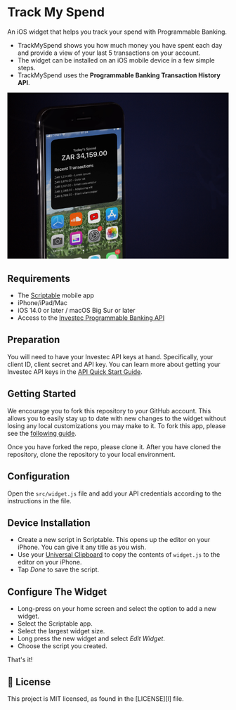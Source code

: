 # Track My Spend
An iOS widget that helps you track your spend with Programmable Banking. 

- TrackMySpend shows you how much money you have spent each day and provide a view of your last 5 transactions on your account.
- The widget can be installed on an iOS mobile device in a few simple steps.
- TrackMySpend uses the **Programmable Banking Transaction History API**.

![Widget Preview](./img/device-preview.png)

## Requirements
- The [Scriptable](https://scriptable.app/) mobile app
- iPhone/iPad/Mac
- iOS 14.0 or later / macOS Big Sur or later
- Access to the [Investec Programmable Banking API](https://developer.investec.com/za/api-products)

## Preparation
You will need to have your Investec API keys at hand.
Specifically, your client ID, client secret and API key. You can learn more about getting your Investec API keys in the [API Quick Start Guide](https://offerzen.gitbook.io/programmable-banking-community-wiki/developer-tools/quick-start-guide#how-to-get-your-api-keys).

## Getting Started
We encourage you to fork this repository to your GitHub account. This allows you to easily stay up to date with new changes to the widget without losing any local customizations you may make to it. To fork this app, please see the [following guide](https://docs.github.com/en/get-started/quickstart/fork-a-repo).

Once you have forked the repo, please clone it.
After you have cloned the repository, clone the repository to your local environment.

## Configuration
Open the `src/widget.js` file and add your API credentials according to the instructions in the file.

## Device Installation

- Create a new script in Scriptable. This opens up the editor on your iPhone. You can give it any title as you wish.
- Use your [Universal Clipboard](https://support.apple.com/en-us/HT209460) to copy the contents of `widget.js` to the editor on your iPhone.
- Tap *Done* to save the script.

## Configure The Widget

- Long-press on your home screen and select the option to add a new widget.
- Select the Scriptable app.
- Select the largest widget size.
- Long press the new widget and select *Edit Widget*.
- Choose the script you created.

That's it!

## 📄 License

This project is MIT licensed, as found in the [LICENSE][l] file.
